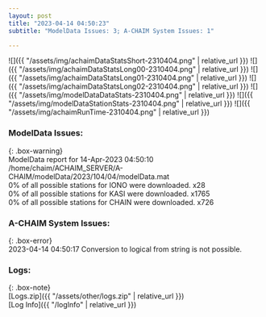 ```yaml
---
layout: post
title: "2023-04-14 04:50:23"
subtitle: "ModelData Issues: 3; A-CHAIM System Issues: 1"

---
```


![]({{ "/assets/img/achaimDataStatsShort-2310404.png" | relative_url }})
![]({{ "/assets/img/achaimDataStatsLong00-2310404.png" | relative_url }})
![]({{ "/assets/img/achaimDataStatsLong01-2310404.png" | relative_url }})
![]({{ "/assets/img/achaimDataStatsLong02-2310404.png" | relative_url }})
![]({{ "/assets/img/modelDataDataStats-2310404.png" | relative_url }})
![]({{ "/assets/img/modelDataStationStats-2310404.png" | relative_url }})
![]({{ "/assets/img/achaimRunTime-2310404.png" | relative_url }})


### ModelData Issues:  
  
{: .box-warning}  
 ModelData report for 14-Apr-2023 04:50:10   
 /home/chaim/ACHAIM_SERVER/A-CHAIM/modelData/2023/104/04/modelData.mat   
 0% of all possible stations for IONO were downloaded. x28   
 0% of all possible stations for KASI were downloaded. x1765   
 0% of all possible stations for CHAIN were downloaded. x726   
  
### A-CHAIM System Issues:  
  
{: .box-error}  
2023-04-14 04:50:17 Conversion to logical from string is not possible.  

### Logs:  
  
{: .box-note}  
[Logs.zip]({{ "/assets/other/logs.zip" | relative_url }})  
[Log Info]({{ "/logInfo" | relative_url }})  
